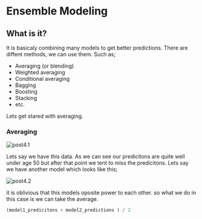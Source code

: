 # Ensemble Modeling 



## What is it? 

It is basicaly combining many models to get better predictions. There are diffent methods, we can use them. Such as; 

* Averaging (or blending)
* Weighted averaging 
* Conditional averaging 
* Bagging 
* Boosting 
* Stacking 
* etc.

Lets get stared with averaging. 

### Averaging 

![post4.1]()

Lets say we have this data. As we can see our predicitons are quite well under age 50 but after that point we tent to miss the predicitons. Lets say we have another model which looks like this; 

![post4.2]()

it is oblivious that this models oposite power to each other. so what we do in this case is we can take the average. 

```python
(model1_predicitons + model2_predictions ) / 2 
```



